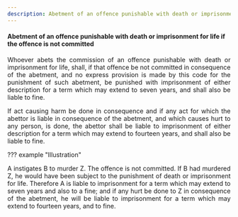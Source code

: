```yaml
---
description: Abetment of an offence punishable with death or imprisonment for life if the offence is not committed
---
```


#### Abetment of an offence punishable with death or imprisonment for life if the offence is not committed
<div style="text-align: justify">

Whoever abets the commission of an offence punishable with death or imprisonment for life, shall, if that offence be not committed in consequence of the abetment, and no express provision is made by this code for the punishment of such abetment, be punished with imprisonment of either description for a term which may extend to seven years, and shall also be liable to fine.

</p>

If act causing harm be done in consequence and if any act for which the abettor is liable in consequence of the abetment, and which causes hurt to any person, is done, the abettor shall be liable to imprisonment of either description for a term which may extend to fourteen years, and shall also be liable to fine.

</div>

??? example "Illustration"
    <div style="text-align: justify"> A instigates B to murder Z. The offence is not committed. If B had murdered Z, he would have been subject to the punishment of death or imprisonment for life. Therefore A is liable to imprisonment for a term which may extend to seven years and also to a fine; and if any hurt be done to Z in consequence of the abetment, he will be liable to imprisonment for a term which may extend to fourteen years, and to fine.
